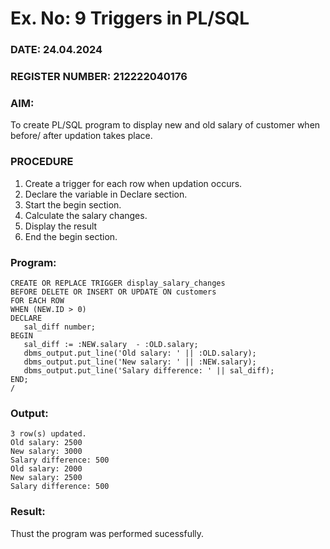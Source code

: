 # Ex. No: 9  Triggers in PL/SQL
### DATE: 24.04.2024
### REGISTER NUMBER: 212222040176
### AIM: 
To create PL/SQL program to display new and old salary of customer when before/ after updation takes place. 
### PROCEDURE
1. Create a trigger for each row when updation occurs.
2. Declare the variable in Declare section.
3. Start the begin section.
4. Calculate the salary changes.
5. Display the result 
6. End the begin section.
### Program:
```
CREATE OR REPLACE TRIGGER display_salary_changes 
BEFORE DELETE OR INSERT OR UPDATE ON customers 
FOR EACH ROW 
WHEN (NEW.ID > 0) 
DECLARE 
   sal_diff number; 
BEGIN 
   sal_diff := :NEW.salary  - :OLD.salary; 
   dbms_output.put_line('Old salary: ' || :OLD.salary); 
   dbms_output.put_line('New salary: ' || :NEW.salary); 
   dbms_output.put_line('Salary difference: ' || sal_diff); 
END; 
/   
```
### Output:
```
3 row(s) updated.
Old salary: 2500
New salary: 3000
Salary difference: 500
Old salary: 2000
New salary: 2500
Salary difference: 500
```
### Result:
Thust the program was performed sucessfully.
